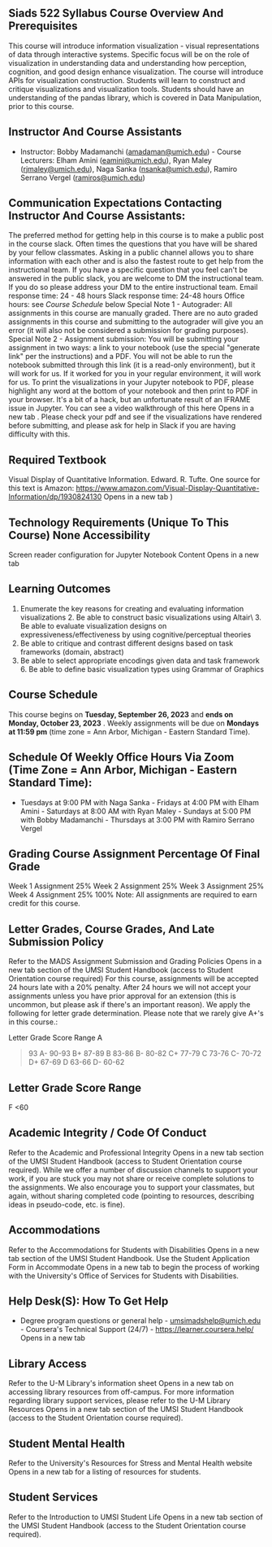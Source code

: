 ## Siads 522 Syllabus Course Overview And Prerequisites

This course will introduce information visualization - visual representations of data through interactive systems. Specific focus will be on the role of visualization in understanding data and understanding how perception, cognition, and good design enhance visualization. The course will introduce APIs for visualization construction. Students will learn to construct and critique visualizations and visualization tools. Students should have an understanding of the pandas library, which is covered in Data Manipulation, prior to this course.

## Instructor And Course Assistants

- Instructor: Bobby Madamanchi (amadaman@umich.edu) - Course Lecturers: Elham Amini (eamini@umich.edu), Ryan Maley
  (rjmaley@umich.edu), Naga Sanka (nsanka@umich.edu), Ramiro Serrano Vergel (ramiros@umich.edu)

## Communication Expectations Contacting Instructor And Course Assistants:

The preferred method for getting help in this course is to make a public post in the course slack. Often times the questions that you have will be shared by your fellow classmates. Asking in a public channel allows you to share information with each other and is also the fastest route to get help from the instructional team. If you have a specific question that you feel can't be answered in the public slack, you are welcome to DM the instructional team. If you do so please address your DM to the entire instructional team. Email response time: 24 - 48 hours Slack response time: 24-48 hours Office hours: see _Course Schedule_ below Special Note 1 - Autograder: All assignments in this course are manually graded. There are no auto graded assignments in this course and submitting to the autograder will give you an error (it will also not be considered a submission for grading purposes). Special Note 2 - Assignment submission: You will be submitting your assignment in two ways: a link to your notebook (use the special "generate link" per the instructions) and a PDF. You will not be able to run the notebook submitted through this link (it is a read-only environment), but it will work for us. If it worked for you in your regular environment, it will work for us. To print the visualizations in your Jupyter notebook to PDF, please highlight any word at the bottom of your notebook and then print to PDF in your browser. It's a bit of a hack, but an unfortunate result of an IFRAME issue in Jupyter. You can see a video walkthrough of this here Opens in a new tab . Please check your pdf and see if the visualizations have rendered before submitting, and please ask for help in Slack if you are having difficulty with this.

## Required Textbook

Visual Display of Quantitative Information. Edward. R. Tufte. One source for this text is Amazon: https://www.amazon.com/Visual-Display-Quantitative-Information/dp/1930824130 Opens in a new tab )

## Technology Requirements (Unique To This Course) None Accessibility

Screen reader configuration for Jupyter Notebook Content Opens in a new tab

## Learning Outcomes

1.  Enumerate the key reasons for creating and evaluating information visualizations 2. Be able to construct basic visualizations using Altair\ 3. Be able to evaluate visualization designs on expressiveness/effectiveness by using
    cognitive/perceptual theories
2.  Be able to critique and contrast different designs based on task frameworks (domain,
    abstract)
3.  Be able to select appropriate encodings given data and task framework 6. Be able to define basic visualization types using Grammar of Graphics

## Course Schedule

This course begins on **Tuesday, September 26, 2023** and **ends on Monday, October 23, 2023** . Weekly assignments will be due on **Mondays at 11:59 pm** (time zone = Ann Arbor, Michigan - Eastern Standard Time).

## Schedule Of Weekly Office Hours Via Zoom (Time Zone = Ann Arbor, Michigan - Eastern Standard Time):

- Tuesdays at 9:00 PM with Naga Sanka - Fridays at 4:00 PM with Elham Amini - Saturdays at 8:00 AM with Ryan Maley - Sundays at 5:00 PM with Bobby Madamanchi - Thursdays at 3:00 PM with Ramiro Serrano Vergel

## Grading Course Assignment Percentage Of Final Grade

Week 1 Assignment 25% Week 2 Assignment 25% Week 3 Assignment 25% Week 4 Assignment 25%
100%
Note: All assignments are required to earn credit for this course.

## Letter Grades, Course Grades, And Late Submission Policy

Refer to the MADS Assignment Submission and Grading Policies Opens in a new tab section of the UMSI Student Handbook (access to Student Orientation course required) For this course, assignments will be accepted 24 hours late with a 20% penalty. After 24 hours we will not accept your assignments unless you have prior approval for an extension (this is uncommon, but please ask if there's an important reason). We apply the following for letter grade determination. Please note that we rarely give A+'s in this course.:

Letter Grade Score Range
A

> 93
> A-
> 90-93
> B+
> 87-89
> B
> 83-86
> B-
> 80-82
> C+
> 77-79
> C
> 73-76
> C-
> 70-72
> D+
> 67-69
> D
> 63-66
> D-
> 60-62

## Letter Grade Score Range

F
<60

## Academic Integrity / Code Of Conduct

Refer to the Academic and Professional Integrity Opens in a new tab section of the UMSI Student Handbook (access to Student Orientation course required). While we offer a number of discussion channels to support your work, if you are stuck you may not share or receive complete solutions to the assignments. We also encourage you to support your classmates, but again, without sharing completed code (pointing to resources, describing ideas in pseudo-code, etc. is fine).

## Accommodations

Refer to the Accommodations for Students with Disabilities Opens in a new tab section of the UMSI Student Handbook. Use the Student Application Form in Accommodate Opens in a new tab to begin the process of working with the University's Office of Services for Students with Disabilities.

## Help Desk(S): How To Get Help

- Degree program questions or general help - umsimadshelp@umich.edu - Coursera's Technical Support (24/7) - https://learner.coursera.help/ Opens in a new tab

## Library Access

Refer to the U-M Library's information sheet Opens in a new tab on accessing library resources from off-campus. For more information regarding library support services, please refer to the U-M Library Resources Opens in a new tab section of the UMSI Student Handbook (access to the Student Orientation course required).

## Student Mental Health

Refer to the University's Resources for Stress and Mental Health website Opens in a new tab for a listing of resources for students.

## Student Services

Refer to the Introduction to UMSI Student Life Opens in a new tab section of the UMSI Student Handbook (access to the Student Orientation course required).

